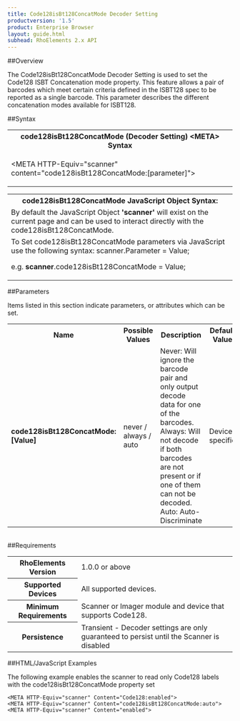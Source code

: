 ```yaml
---
title: Code128isBt128ConcatMode Decoder Setting
productversion: '1.5'
product: Enterprise Browser
layout: guide.html
subhead: RhoElements 2.x API
---
```


##Overview

The Code128isBt128ConcatMode Decoder Setting is used to set the Code128 ISBT Concatenation mode property. This feature allows a pair of barcodes which meet certain criteria defined in the ISBT128 spec to be reported as a single barcode. This parameter describes the different concatenation modes available for ISBT128.

##Syntax

<table class="re-table"><tr><th class="tableHeading">code128isBt128ConcatMode (Decoder Setting) &lt;META&gt; Syntax
</th></tr><tr><td class="clsSyntaxCells clsOddRow"><p>&lt;META HTTP-Equiv="scanner" content="code128isBt128ConcatMode:[parameter]"&gt;</p></td></tr></table>
<table class="re-table"><tr><th class="tableHeading">code128isBt128ConcatMode JavaScript Object Syntax:</th></tr><tr><td class="clsSyntaxCells clsOddRow">
By default the JavaScript Object <b>'scanner'</b> will exist on the current page and can be used to interact directly with the code128isBt128ConcatMode.
</td></tr><tr><td class="clsSyntaxCells clsEvenRow">
To Set code128isBt128ConcatMode parameters via JavaScript use the following syntax: scanner.Parameter = Value;
<P />e.g. <b>scanner</b>.code128isBt128ConcatMode = Value;
</td></tr></table>



##Parameters


Items listed in this section indicate parameters, or attributes which can be set.
<table class="re-table"><col width="20%" /><col width="20%" /><col width="38%" /><col width="22%" /><tr><th class="tableHeading">Name</th><th class="tableHeading">Possible Values</th><th class="tableHeading">Description</th><th class="tableHeading">Default Value</th></tr><tr><td class="clsSyntaxCells clsOddRow"><b>code128isBt128ConcatMode:[Value]
</b></td><td class="clsSyntaxCells clsOddRow">never / always / auto</td><td class="clsSyntaxCells clsOddRow">Never: Will ignore the barcode pair and only output decode data for one of the barcodes.  Always: Will not decode if both barcodes are not present or if one of them can not be decoded.  Auto: Auto-Discriminate</td><td class="clsSyntaxCells clsOddRow">Device specific</td></tr></table>
<table class="re-table"><col width="78%" /><col width="8%" /><col width="1%" /><col width="5%" /><col width="1%" /><col width="5%" /><col width="2%" /></table>





##Requirements

<table class="re-table"><tr><th class="tableHeading">RhoElements Version</th><td class="clsSyntaxCell clsEvenRow">1.0.0 or above
</td></tr><tr><th class="tableHeading">Supported Devices</th><td class="clsSyntaxCell clsOddRow">All supported devices.</td></tr><tr><th class="tableHeading">Minimum Requirements</th><td class="clsSyntaxCell clsOddRow">Scanner or Imager module and device that supports Code128.</td></tr><tr><th class="tableHeading">Persistence</th><td class="clsSyntaxCell clsEvenRow">Transient - Decoder settings are only guaranteed to persist until the Scanner is disabled</td></tr></table>


##HTML/JavaScript Examples

The following example enables the scanner to read only Code128 labels with the code128isBt128ConcatMode property set

	<META HTTP-Equiv="scanner" Content="Code128:enabled">
	<META HTTP-Equiv="scanner" Content="code128isBt128ConcatMode:auto">
	<META HTTP-Equiv="scanner" Content="enabled">
					





